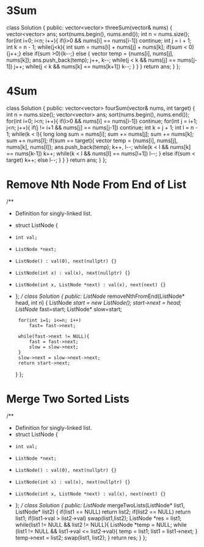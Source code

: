 # 3Sum
 
class Solution {
public:
    vector<vector<int>> threeSum(vector<int>& nums) {
        vector<vector<int>> ans;
        sort(nums.begin(), nums.end());
        int n = nums.size();
        for(int i=0; i<n; i++){
            if(i>0 && nums[i] == nums[i-1]) continue;
            int j = i + 1;
            int k = n - 1;
            while(j<k){
                int sum = nums[i] + nums[j] + nums[k];
                if(sum < 0){j++;} 
                else if(sum >0){k--;} 
                else {
                    vector<int> temp = {nums[i], nums[j], nums[k]};
                    ans.push_back(temp);
                    j++, k--;
                    while(j < k && nums[j] == nums[j-1]) j++;
                    while(j < k && nums[k] == nums[k+1]) k--;
                }
            }
        }
        return ans;
    }
};

# 4Sum

class Solution {
public:
    vector<vector<int>> fourSum(vector<int>& nums, int target) {
        int n = nums.size();
        vector<vector<int>> ans;
        sort(nums.begin(), nums.end());
        for(int i=0; i<n; i++){
            if(i>0 && nums[i] == nums[i-1]) continue;
            for(int j = i+1; j<n; j++){
                if(j != i+1 && nums[j] == nums[j-1]) continue;
                int k = j + 1;
                int l = n - 1;
                while(k < l){
                    long long sum = nums[i];
                    sum += nums[j];
                    sum += nums[k];
                    sum += nums[l];
                    if(sum == target){
                        vector<int> temp = {nums[i], nums[j], nums[k], nums[l]};
                        ans.push_back(temp);
                        k++, l--;
                        while(k < l && nums[k] == nums[k-1]) k++;
                        while(k < l && nums[l] == nums[l+1]) l--;
                    }
                    else if(sum < target) k++;
                    else l--;
                }
            }
        }
        return ans;
    }
};

# Remove Nth Node From End of List

/**
 * Definition for singly-linked list.
 * struct ListNode {
 *     int val;
 *     ListNode *next;
 *     ListNode() : val(0), next(nullptr) {}
 *     ListNode(int x) : val(x), next(nullptr) {}
 *     ListNode(int x, ListNode *next) : val(x), next(next) {}
 * };
 */
class Solution {
public:
    ListNode* removeNthFromEnd(ListNode* head, int n) {
        ListNode *start = new ListNode();
        start->next = head;
        ListNode* fast=start;
        ListNode* slow=start;

        for(int i=1; i<=n; i++)
            fast= fast->next;

        while(fast->next != NULL){
            fast = fast->next;
            slow = slow->next;
        }
        slow->next = slow->next->next;
        return start->next;
    }
};

# Merge Two Sorted Lists

/**
 * Definition for singly-linked list.
 * struct ListNode {
 *     int val;
 *     ListNode *next;
 *     ListNode() : val(0), next(nullptr) {}
 *     ListNode(int x) : val(x), next(nullptr) {}
 *     ListNode(int x, ListNode *next) : val(x), next(next) {}
 * };
 */
class Solution {
public:
    ListNode* mergeTwoLists(ListNode* list1, ListNode* list2) {
        if(list1 == NULL) return list2;
        if(list2 == NULL) return list1;
        if(list1->val > list2->val) swap(list1,list2);
        ListNode *res = list1;
        while(list1 != NULL && list2 != NULL){
            ListNode *temp = NULL;
            while (list1 != NULL && list1->val <= list2->val){
                temp = list1;
                list1 = list1->next;
            }
            temp->next = list2;
            swap(list1, list2);
        }
        return res;
    }
};

